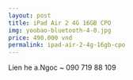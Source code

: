 ```yaml
---
layout: post
title: iPad Air 2 4G 16GB CPO
img: yoobao-bluetooth-4-0.jpg
price: 490.000 vnd
permalink: ipad-air-2-4g-16gb-cpo
---
```

Lien he a.Ngoc ~ 090 719 88 109
